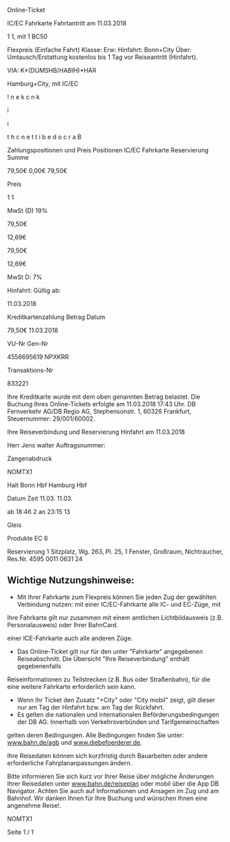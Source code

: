 Online-Ticket

IC/EC Fahrkarte
Fahrtantritt am 11.03.2018

1
1, mit 1 BC50

Flexpreis (Einfache Fahrt)
Klasse:
Erw:
Hinfahrt: Bonn+City
Über:
Umtausch/Erstattung kostenlos bis 1 Tag vor Reiseantritt (Hinfahrt).

VIA: K*(DU*MS*HB/HA*BI*H)*HAR

 Hamburg+City, mit IC/EC

!
n
e
k
c
n
k

i

i

t
h
c
n
e
t
t
i
b
e
d
o
c
r
a
B

Zahlungspositionen und Preis
Positionen
IC/EC Fahrkarte
Reservierung
Summe

79,50€
0,00€
79,50€

Preis

1
1

MwSt (D) 19%

79,50€

12,69€

79,50€

12,69€

MwSt D: 7%

Hinfahrt:
Gültig ab:

11.03.2018

Kreditkartenzahlung
Betrag
Datum

79,50€
11.03.2018

VU-Nr
Gen-Nr

4556695619
NPXKRR

Transaktions-Nr

833221

Ihre Kreditkarte wurde mit dem oben genannten Betrag belastet. Die Buchung Ihres
Online-Tickets erfolgte am 11.03.2018 17:43 Uhr. DB Fernverkehr AG/DB Regio AG,
Stephensonstr. 1, 60326 Frankfurt, Steuernummer: 29/001/60002.

Ihre Reiseverbindung und Reservierung Hinfahrt am 11.03.2018

Herr  Jens walter
Auftragsnummer:

Zangenabdruck

NOMTX1

Halt
Bonn Hbf
Hamburg Hbf

Datum Zeit
11.03.
11.03.

ab 18:46 2
an 23:15 13

Gleis

Produkte
EC 6

Reservierung
1 Sitzplatz, Wg. 263, Pl. 25, 1 Fenster,
Großraum,
Nichtraucher, Res.Nr. 4595 0011 0631 24

Wichtige Nutzungshinweise:
-
- Mit Ihrer Fahrkarte zum Flexpreis können Sie jeden Zug der gewählten Verbindung nutzen: mit einer IC/EC-Fahrkarte alle IC- und EC-Züge, mit

Ihre Fahrkarte gilt nur zusammen mit einem amtlichen Lichtbildausweis (z.B. Personalausweis) oder Ihrer BahnCard.

einer ICE-Fahrkarte auch alle anderen Züge.

- Das Online-Ticket gilt nur für den unter "Fahrkarte" angegebenen Reiseabschnitt. Die Übersicht "Ihre Reiseverbindung" enthält gegebenenfalls

Reiseinformationen zu Teilstrecken (z.B. Bus oder Straßenbahn), für die eine weitere Fahrkarte erforderlich sein kann.
- Wenn Ihr Ticket den Zusatz "+City" oder "City mobil" zeigt, gilt dieser nur am Tag der Hinfahrt bzw. am Tag der Rückfahrt.
- Es gelten die nationalen und internationalen Beförderungsbedingungen der DB AG. Innerhalb von Verkehrsverbünden und Tarifgemeinschaften

gelten deren Bedingungen. Alle Bedingungen finden Sie unter: www.bahn.de/agb und www.diebefoerderer.de.

Ihre Reisedaten können sich kurzfristig durch Bauarbeiten oder andere erforderliche Fahrplananpassungen ändern.

Bitte informieren Sie sich kurz vor Ihrer Reise über mögliche Änderungen Ihrer Reisedaten unter www.bahn.de/reiseplan oder mobil über die
App DB Navigator. Achten Sie auch auf Informationen und Ansagen im Zug und am Bahnhof. Wir danken Ihnen für Ihre Buchung und wünschen
Ihnen eine angenehme Reise!.

NOMTX1

Seite 1 / 1

